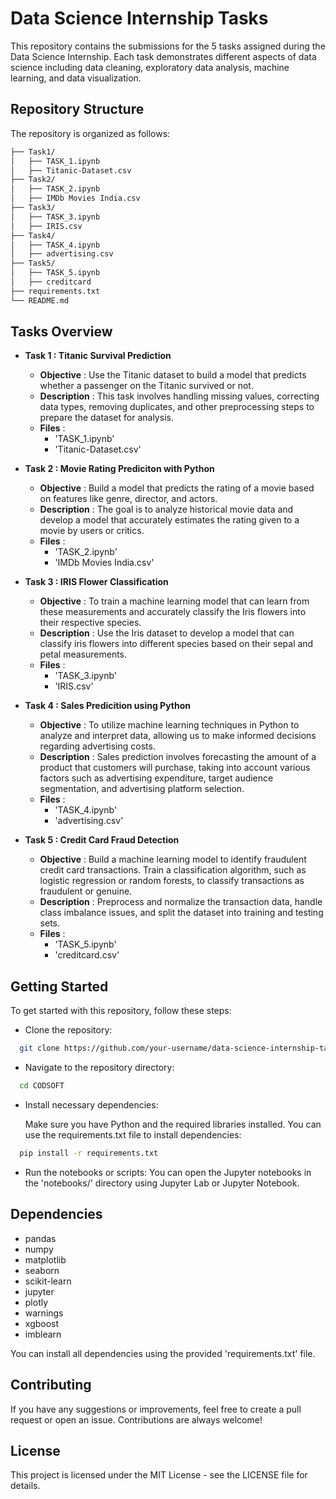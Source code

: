 
# Data Science Internship Tasks

This repository contains the submissions for the 5 tasks assigned during the Data Science Internship. Each task demonstrates different aspects of data science including data cleaning, exploratory data analysis, machine learning, and data visualization.

## Repository Structure

The repository is organized as follows:

```bash
├── Task1/
│   ├── TASK_1.ipynb
│   ├── Titanic-Dataset.csv
├── Task2/
│   ├── TASK_2.ipynb
│   ├── IMDb Movies India.csv
├── Task3/
│   ├── TASK_3.ipynb
│   ├── IRIS.csv
├── Task4/
│   ├── TASK_4.ipynb
│   ├── advertising.csv
├── Task5/
│   ├── TASK_5.ipynb
│   ├── creditcard
├── requirements.txt
└── README.md
```


## Tasks Overview

- **Task 1 : Titanic Survival Prediction**
    - **Objective** : Use the Titanic dataset to build a model that predicts whether a
        passenger on the Titanic survived or not.
    - **Description** : This task involves handling missing values, correcting
        data types, removing duplicates, and other preprocessing steps to prepare the
        dataset for analysis.
    - **Files** : 
        - 'TASK_1.ipynb'
        - 'Titanic-Dataset.csv' 

- **Task 2 : Movie Rating Prediciton with Python**
    - **Objective** : Build a model that predicts the rating of a movie based on
        features like genre, director, and actors.
    - **Description** : The goal is to analyze
        historical movie data and develop a model that accurately estimates the rating 
        given to a movie by users or critics.
    - **Files** : 
        - 'TASK_2.ipynb'
        - 'IMDb Movies India.csv'

- **Task 3 : IRIS Flower Classification**
    - **Objective** : To train a machine learning model that can learn from
        these measurements and accurately classify the Iris flowers into
        their respective species.
    - **Description** : Use the Iris dataset to develop a model that can classify iris
        flowers into different species based on their sepal and petal
        measurements.
    - **Files** : 
        - 'TASK_3.ipynb'
        - 'IRIS.csv'

- **Task 4 : Sales Predicition using Python**
    - **Objective** : To utilize machine
        learning techniques in Python to analyze and interpret data, allowing
        us to make informed decisions regarding advertising costs.
    - **Description** : Sales prediction involves forecasting the amount of a product
        that customers will purchase, taking into account various factors such as
        advertising expenditure, target audience segmentation, and
        advertising platform selection.
    - **Files** : 
        - 'TASK_4.ipynb'
        - 'advertising.csv'

- **Task 5 : Credit Card Fraud Detection**
    - **Objective** : Build a machine learning model to identify fraudulent credit card
        transactions. Train a classification algorithm, such as logistic regression
        or random forests, to classify transactions as fraudulent or genuine.
    - **Description** : Preprocess and normalize the transaction data, handle class
        imbalance issues, and split the dataset into training and testing sets.
    - **Files** : 
        - 'TASK_5.ipynb'
        - 'creditcard.csv'



## Getting Started

To get started with this repository, follow these steps:

- Clone the repository:
```bash
  git clone https://github.com/your-username/data-science-internship-tasks.git
```

- Navigate to the repository directory:
```bash
  cd CODSOFT
```

- Install necessary dependencies:

  Make sure you have Python and the required libraries installed. You can use the
  requirements.txt file to install dependencies:
```bash
  pip install -r requirements.txt
```

- Run the notebooks or scripts:
  You can open the Jupyter notebooks in the 'notebooks/' directory using Jupyter Lab 
  or Jupyter Notebook.
    
## Dependencies

- pandas
- numpy
- matplotlib
- seaborn
- scikit-learn
- jupyter
- plotly
- warnings
- xgboost
- imblearn

You can install all dependencies using the provided 'requirements.txt' file.


## Contributing

If you have any suggestions or improvements, feel free to create a pull request or open an issue. Contributions are always welcome!

## License

This project is licensed under the MIT License - see the LICENSE file for details.

